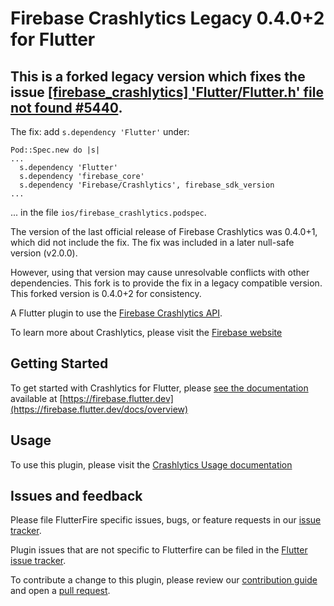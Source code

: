 # Firebase Crashlytics Legacy 0.4.0+2 for Flutter

## This is a forked legacy version which fixes the issue [[firebase_crashlytics] 'Flutter/Flutter.h' file not found #5440](https://github.com/FirebaseExtended/flutterfire/issues/5440). ##

The fix: add ```s.dependency 'Flutter'``` under:

```
Pod::Spec.new do |s|
...
  s.dependency 'Flutter'
  s.dependency 'firebase_core'
  s.dependency 'Firebase/Crashlytics', firebase_sdk_version
...
```

... in the file ```ios/firebase_crashlytics.podspec```.

The version of the last official release of Firebase Crashlytics was 0.4.0+1, which did not include the fix.  The fix was included in a later null-safe version (v2.0.0).

However, using that version may cause unresolvable conflicts with other dependencies.  This fork is to provide the fix in a legacy compatible version.  This forked version is 0.4.0+2 for consistency.

A Flutter plugin to use the [Firebase Crashlytics API](https://firebase.google.com/docs/crashlytics/).

To learn more about Crashlytics, please visit the [Firebase website](https://firebase.google.com/products/crashlytics)

## Getting Started

To get started with Crashlytics for Flutter, please [see the documentation](https://firebase.flutter.dev/docs/crashlytics/overview)
available at [https://firebase.flutter.dev](https://firebase.flutter.dev/docs/overview)

## Usage

To use this plugin, please visit the [Crashlytics Usage documentation](https://firebase.flutter.dev/docs/crashlytics/usage)

## Issues and feedback

Please file FlutterFire specific issues, bugs, or feature requests in our [issue tracker](https://github.com/FirebaseExtended/flutterfire/issues/new).

Plugin issues that are not specific to Flutterfire can be filed in the [Flutter issue tracker](https://github.com/flutter/flutter/issues/new).

To contribute a change to this plugin,
please review our [contribution guide](https://github.com/FirebaseExtended/flutterfire/blob/master/CONTRIBUTING.md)
and open a [pull request](https://github.com/FirebaseExtended/flutterfire/pulls).
